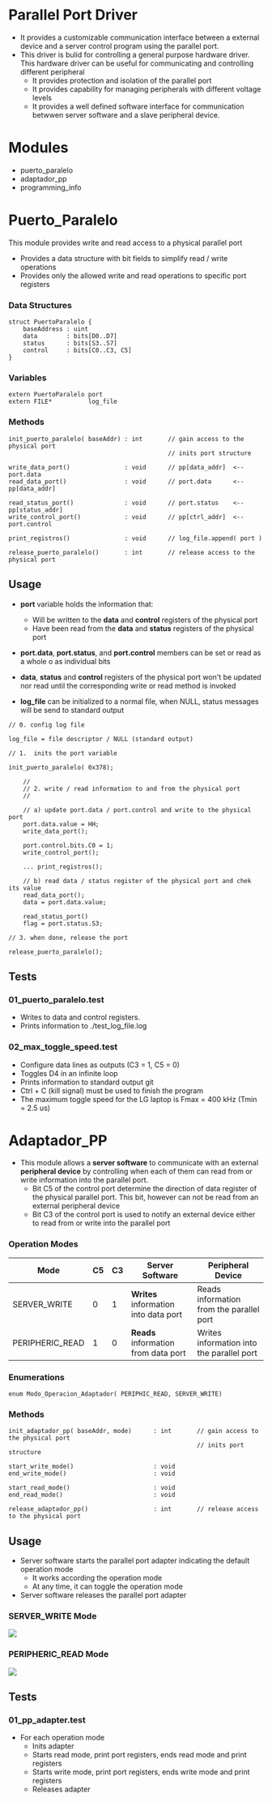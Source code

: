 # Parallel Port Driver

- It provides a customizable communication interface between a external device and a server control program using the parallel port.
- This driver is bulid for controlling a general purpose hardware driver. This hardware driver can be useful for communicating and controlling different peripheral 
  - It provides protection and isolation of the parallel port
  - It provides capability for managing peripherals with different voltage levels
  - It provides a well defined software interface for communication betwwen server software and a slave peripheral device.

# Modules

- puerto_paralelo
- adaptador_pp
- programming_info



# Puerto_Paralelo

This module provides write and read access to a physical parallel port

- Provides a data structure with bit fields to simplify read / write operations
- Provides only the allowed write and read operations to specific port registers



### Data Structures

```
struct PuertoParalelo {
	baseAddress	: uint
	data   		: bits[D0..D7]
	status  	: bits[S3..S7]
	control 	: bits[C0..C3, C5]
}
```

### Variables

```
extern PuertoParalelo port
extern FILE*          log_file
```

### Methods

```
init_puerto_paralelo( baseAddr)	: int		// gain access to the physical port 
											// inits port structure 

write_data_port()				: void      // pp[data_addr]  <-- port.data
read_data_port()				: void		// port.data      <-- pp[data_addr]

read_status_port()				: void		// port.status    <-- pp[status_addr]
write_control_port()			: void      // pp[ctrl_addr]  <-- port.control

print_registros()				: void		// log_file.append( port ) 

release_puerto_paralelo()		: int		// release access to the physical port
```



## Usage

- **port** variable holds the information that:
  
  - Will be written to the **data** and **control** registers of the physical port
  - Have been read from the **data** and **status** registers of the physical port
  
- **port.data**, **port.status**, and **port.control** members can be set or read as a whole o as individual bits

- **data**, **status** and **control** registers of the physical port won't be updated nor read until the corresponding write or read method is invoked

- **log_file** can be initialized to a normal file, when NULL, status messages will be send to standard output

  

```
// 0. config log file

log_file = file descriptor / NULL (standard output)

// 1.  inits the port variable

init_puerto_paralelo( 0x378);
	
	//
	// 2. write / read information to and from the physical port
	//
	
	// a) update port.data / port.control and write to the physical port
	port.data.value = HH;
	write_data_port();
	
	port.control.bits.C0 = 1;
	write_control_port();
	
	... print_registros();
	
	// b) read data / status register of the physical port and chek its value
	read_data_port();
	data = port.data.value;
	
	read_status_port()
	flag = port.status.S3;
	
// 3. when done, release the port

release_puerto_paralelo();

```



## Tests

### 01_puerto_paralelo.test

- Writes to data and control registers.
- Prints information to ./test_log_file.log

### 02_max_toggle_speed.test

- Configure data lines as outputs (C3 = 1, C5 = 0)
- Toggles D4  in an infinite loop
- Prints information to standard output git
- Ctrl + C (kill signal) must be used to finish the program
- The maximum toggle speed for the LG laptop is  Fmax = 400 kHz (Tmin = 2.5 us)

# Adaptador_PP

- This module allows a **server software** to communicate with an external **peripheral device** by controlling when each of them can read from or write information into the parallel port.
  - Bit C5  of the control port determine the direction of data register of the physical parallel port. This bit, however can not be read from an external peripheral device
  - Bit C3 of the control port is used to notify an external device either to read from or write into the parallel port



### Operation Modes

| Mode            | C5   | C3   | Server Software                       | Peripheral Device                         |
| --------------- | ---- | ---- | ------------------------------------- | ----------------------------------------- |
| SERVER_WRITE    | 0    | 1    | **Writes** information into data port | Reads information from the parallel port  |
| PERIPHERIC_READ | 1    | 0    | **Reads** information from data port  | Writes information into the parallel port |



### Enumerations

```
enum Modo_Operacion_Adaptador( PERIPHIC_READ, SERVER_WRITE)
```

### Methods

```
init_adaptador_pp( baseAddr, mode)		: int		// gain access to the physical port 
													// inits port structure 

start_write_mode()						: void      
end_write_mode()						: void		

start_read_mode()						: void		
end_read_mode()							: void      

release_adaptador_pp()					: int		// release access to the physical port
```



## Usage

- Server software starts the parallel port adapter indicating the default operation mode
  - It works according the operation mode 
  - At any time, it can toggle the operation mode
- Server software releases the parallel port adapter



### SERVER_WRITE Mode

![](./images/adaptador_pp_server_mode.png)



### PERIPHERIC_READ Mode

![](./images/adaptador_pp_peripheric_mode.png)



## Tests

### 01_pp_adapter.test

- For each operation mode 
  - Inits adapter
  - Starts read mode, print port registers, ends read mode and print registers
  - Starts write mode, print port registers, ends write mode and print registers
  - Releases adapter



